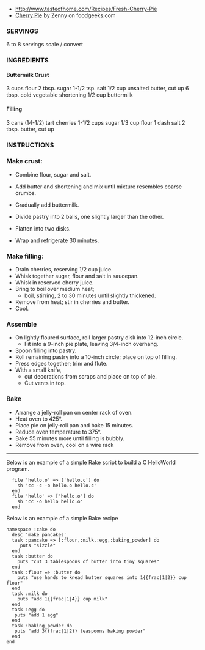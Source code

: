 
* http://www.tasteofhome.com/Recipes/Fresh-Cherry-Pie
* [Cherry Pie](http://www.foodgeeks.com/recipes/1014) by Zenny on foodgeeks.com

### SERVINGS

6 to 8 servings scale / convert

### INGREDIENTS

#### Buttermilk Crust

3 cups flour
2 tbsp. sugar
1-1/2 tsp. salt
1/2 cup unsalted butter, cut up
6 tbsp. cold vegetable shortening
1/2 cup buttermilk

#### Filling

3 cans (14-1/2) tart cherries
1-1/2 cups sugar
1/3 cup flour
1 dash salt
2 tbsp. butter, cut up

### INSTRUCTIONS

### Make crust:

* Combine flour, sugar and salt. 
* Add butter and shortening and mix until mixture resembles coarse crumbs. 
* Gradually add buttermilk. 

* Divide pastry into 2 balls, one slightly larger than the other. 
* Flatten into two disks. 
* Wrap and refrigerate 30 minutes.

### Make filling:

* Drain cherries, reserving 1/2 cup juice. 
* Whisk together sugar, flour and salt in saucepan. 
* Whisk in reserved cherry juice. 
* Bring to boil over medium heat; 
  - boil, stirring, 2 to 30 minutes until slightly thickened. 
* Remove from heat; stir in cherries and butter. 
* Cool.

### Assemble

* On lightly floured surface, roll larger pastry disk into 12-inch circle. 
  - Fit into a 9-inch pie plate, leaving 3/4-inch overhang. 
* Spoon filling into pastry. 
* Roll remaining pastry into a 10-inch circle; place on top of filling. 
* Press edges together; trim and flute. 
* With a small knife, 
  - cut decorations from scraps and place on top of pie. 
  - Cut vents in top. 

### Bake

* Arrange a jelly-roll pan on center rack of oven. 
* Heat oven to 425°. 
* Place pie on jelly-roll pan and bake 15 minutes. 
* Reduce oven temperature to 375°. 
* Bake 55 minutes more until filling is bubbly.
* Remove from oven, cool on a wire rack



__________________________________________________________________________

Below is an example of a simple Rake script to build a C HelloWorld program.

      file 'hello.o' => ['hello.c'] do
        sh 'cc -c -o hello.o hello.c'
      end
      file 'hello' => ['hello.o'] do
        sh 'cc -o hello hello.o'
      end
  
Below is an example of a simple Rake recipe

    namespace :cake do
      desc 'make pancakes'
      task :pancake => [:flour,:milk,:egg,:baking_powder] do
         puts "sizzle"
      end
      task :butter do
        puts "cut 3 tablespoons of butter into tiny squares"
      end
      task :flour => :butter do
        puts "use hands to knead butter squares into 1{{frac|1|2}} cup flour"
      end
      task :milk do
        puts "add 1{{frac|1|4}} cup milk"
      end
      task :egg do
       puts "add 1 egg"
      end
      task :baking_powder do
       puts "add 3{{frac|1|2}} teaspoons baking powder"
      end
    end